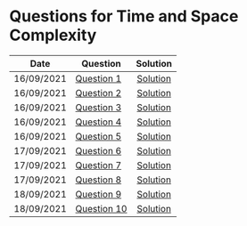 # Questions for Time and Space Complexity

| Date | Question | Solution |
|------|----------|:----------:|
| 16/09/2021 | [Question 1](https://github.com/DSA-Marathon/DSA_Marathon/blob/main/Time_and_Space_Complexity/Questions.md#question-1) | [Solution](https://github.com/DSA-Marathon/DSA_Marathon/blob/main/Time_and_Space_Complexity/Questions.md#solution)|
| 16/09/2021 | [Question 2](https://github.com/DSA-Marathon/DSA_Marathon/blob/main/Time_and_Space_Complexity/Questions.md#question-2) | [Solution](https://github.com/DSA-Marathon/DSA_Marathon/blob/main/Time_and_Space_Complexity/Questions.md#solution-1)| 
| 16/09/2021 | [Question 3](https://github.com/DSA-Marathon/DSA_Marathon/blob/main/Time_and_Space_Complexity/Questions.md#question-3) | [Solution](https://github.com/DSA-Marathon/DSA_Marathon/blob/main/Time_and_Space_Complexity/Questions.md#solution-2)| 
| 16/09/2021 | [Question 4](https://github.com/DSA-Marathon/DSA_Marathon/blob/main/Time_and_Space_Complexity/Questions.md#question-4) | [Solution](https://github.com/DSA-Marathon/DSA_Marathon/blob/main/Time_and_Space_Complexity/Questions.md#solution-3)| 
| 16/09/2021 | [Question 5](https://github.com/DSA-Marathon/DSA_Marathon/blob/main/Time_and_Space_Complexity/Questions.md#question-5) | [Solution](https://github.com/DSA-Marathon/DSA_Marathon/blob/main/Time_and_Space_Complexity/Questions.md#solution-4)| 
| 17/09/2021 | [Question 6](https://github.com/DSA-Marathon/DSA_Marathon/blob/main/Time_and_Space_Complexity/Questions.md#question-6) | [Solution](https://github.com/DSA-Marathon/DSA_Marathon/blob/main/Time_and_Space_Complexity/Questions.md#solution-5) |
| 17/09/2021 | [Question 7](https://github.com/DSA-Marathon/DSA_Marathon/blob/main/Time_and_Space_Complexity/Questions.md#question-7) | [Solution](https://github.com/DSA-Marathon/DSA_Marathon/blob/main/Time_and_Space_Complexity/Questions.md#solution-6) |
| 17/09/2021 | [Question 8](https://github.com/DSA-Marathon/DSA_Marathon/blob/main/Time_and_Space_Complexity/Questions.md#question-8) | [Solution](https://github.com/DSA-Marathon/DSA_Marathon/blob/main/Time_and_Space_Complexity/Questions.md#solution-7) |
| 18/09/2021 | [Question 9](https://github.com/DSA-Marathon/DSA_Marathon/blob/main/Time_and_Space_Complexity/Questions.md#question-9) | [Solution](https://github.com/DSA-Marathon/DSA_Marathon/blob/main/Time_and_Space_Complexity/Questions.md#solution-8) |
| 18/09/2021 | [Question 10](https://github.com/DSA-Marathon/DSA_Marathon/blob/main/Time_and_Space_Complexity/Questions.md#question-10) | [Solution](https://github.com/DSA-Marathon/DSA_Marathon/blob/main/Time_and_Space_Complexity/Questions.md#solution-9) |
